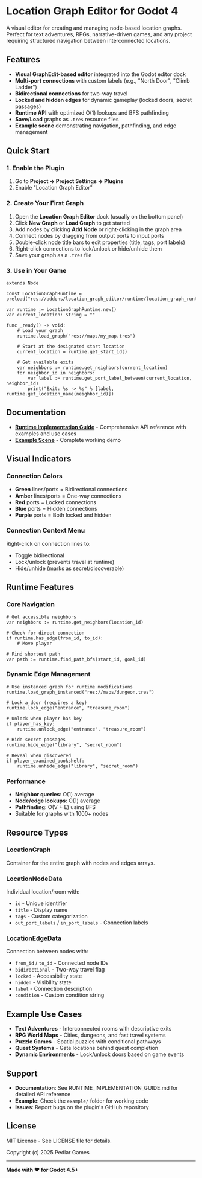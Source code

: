 # Location Graph Editor for Godot 4

A visual editor for creating and managing node-based location graphs. Perfect for text adventures, RPGs, narrative-driven games, and any project requiring structured navigation between interconnected locations.

## Features

- **Visual GraphEdit-based editor** integrated into the Godot editor dock
- **Multi-port connections** with custom labels (e.g., "North Door", "Climb Ladder")
- **Bidirectional connections** for two-way travel
- **Locked and hidden edges** for dynamic gameplay (locked doors, secret passages)
- **Runtime API** with optimized O(1) lookups and BFS pathfinding
- **Save/Load** graphs as `.tres` resource files
- **Example scene** demonstrating navigation, pathfinding, and edge management

## Quick Start

### 1. Enable the Plugin

1. Go to **Project → Project Settings → Plugins**
2. Enable "Location Graph Editor"

### 2. Create Your First Graph

1. Open the **Location Graph Editor** dock (usually on the bottom panel)
2. Click **New Graph** or **Load Graph** to get started
3. Add nodes by clicking **Add Node** or right-clicking in the graph area
4. Connect nodes by dragging from output ports to input ports
5. Double-click node title bars to edit properties (title, tags, port labels)
6. Right-click connections to lock/unlock or hide/unhide them
7. Save your graph as a `.tres` file

### 3. Use in Your Game

```gdscript
extends Node

const LocationGraphRuntime = preload("res://addons/location_graph_editor/runtime/location_graph_runtime.gd")

var runtime := LocationGraphRuntime.new()
var current_location: String = ""

func _ready() -> void:
    # Load your graph
    runtime.load_graph("res://maps/my_map.tres")
    
    # Start at the designated start location
    current_location = runtime.get_start_id()
    
    # Get available exits
    var neighbors := runtime.get_neighbors(current_location)
    for neighbor_id in neighbors:
        var label := runtime.get_port_label_between(current_location, neighbor_id)
        print("Exit: %s -> %s" % [label, runtime.get_location_name(neighbor_id)])
```

## Documentation

- **[Runtime Implementation Guide](RUNTIME_IMPLEMENTATION_GUIDE.md)** - Comprehensive API reference with examples and use cases
- **[Example Scene](example/navigation_example.tscn)** - Complete working demo

## Visual Indicators

### Connection Colors
- **Green** lines/ports = Bidirectional connections
- **Amber** lines/ports = One-way connections
- **Red** ports = Locked connections
- **Blue** ports = Hidden connections
- **Purple** ports = Both locked and hidden

### Connection Context Menu
Right-click on connection lines to:
- Toggle bidirectional
- Lock/unlock (prevents travel at runtime)
- Hide/unhide (marks as secret/discoverable)

## Runtime Features

### Core Navigation
```gdscript
# Get accessible neighbors
var neighbors := runtime.get_neighbors(location_id)

# Check for direct connection
if runtime.has_edge(from_id, to_id):
    # Move player

# Find shortest path
var path := runtime.find_path_bfs(start_id, goal_id)
```

### Dynamic Edge Management
```gdscript
# Use instanced graph for runtime modifications
runtime.load_graph_instanced("res://maps/dungeon.tres")

# Lock a door (requires a key)
runtime.lock_edge("entrance", "treasure_room")

# Unlock when player has key
if player_has_key:
    runtime.unlock_edge("entrance", "treasure_room")

# Hide secret passages
runtime.hide_edge("library", "secret_room")

# Reveal when discovered
if player_examined_bookshelf:
    runtime.unhide_edge("library", "secret_room")
```

### Performance
- **Neighbor queries**: O(1) average
- **Node/edge lookups**: O(1) average  
- **Pathfinding**: O(V + E) using BFS
- Suitable for graphs with 1000+ nodes

## Resource Types

### LocationGraph
Container for the entire graph with nodes and edges arrays.

### LocationNodeData
Individual location/room with:
- `id` - Unique identifier
- `title` - Display name
- `tags` - Custom categorization
- `out_port_labels` / `in_port_labels` - Connection labels

### LocationEdgeData
Connection between nodes with:
- `from_id` / `to_id` - Connected node IDs
- `bidirectional` - Two-way travel flag
- `locked` - Accessibility state
- `hidden` - Visibility state
- `label` - Connection description
- `condition` - Custom condition string

## Example Use Cases

- **Text Adventures** - Interconnected rooms with descriptive exits
- **RPG World Maps** - Cities, dungeons, and fast travel systems
- **Puzzle Games** - Spatial puzzles with conditional pathways
- **Quest Systems** - Gate locations behind quest completion
- **Dynamic Environments** - Lock/unlock doors based on game events

## Support

- **Documentation**: See RUNTIME_IMPLEMENTATION_GUIDE.md for detailed API reference
- **Example**: Check the `example/` folder for working code
- **Issues**: Report bugs on the plugin's GitHub repository

## License

MIT License - See LICENSE file for details.

Copyright (c) 2025 Pedlar Games

---

**Made with ❤️ for Godot 4.5+**
